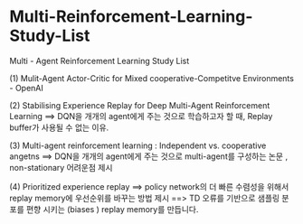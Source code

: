 # Multi-Reinforcement-Learning-Study-List
Multi - Agent Reinforcement Learning Study List 


(1) Mulit-Agent Actor-Critic for Mixed cooperative-Competitve Environments - OpenAI

(2) Stabilising Experience Replay for Deep Multi-Agent Reinforcement Learning
==> DQN을 개개의 agent에게 주는 것으로 학습하고자 할 때, Replay buffer가 사용될 수 없는 이유.

(3) Multi-agent reinforcement learning : Independent vs. cooperative angetns 
==> DQN을 개개의 agent에게 주는 것으로 multi-agent를 구성하는 논문 , non-stationary 어려운점 제시

(4) Prioritized experience replay 
==> policy network의 더 빠른 수렴성을 위해서 replay memory에 우선순위를 바꾸는 방법 제시
==> TD 오류를 기반으로 샘플링 분포를 편향 시키는 (biases ) replay memory를 만듭니다.

